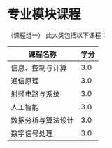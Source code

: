 # 专业模块课程

（课程组一）
此大类包括以下课程：

| 课程名称 | 学分 |
| --- | --- |
| 信息、控制与计算 | 3.0 |
| 通信原理 | 3.0 |
| 射频电路与系统 | 3.0 |
| ⼈⼯智能 | 3.0 |
| 数据分析与算法设计 | 3.0 |
| 数字信号处理 | 3.0 |